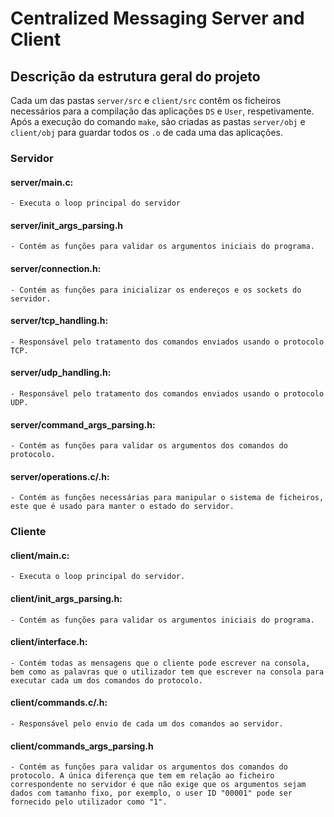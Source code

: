# Centralized Messaging Server and Client

## Descrição da estrutura geral do projeto

Cada um das pastas `server/src` e `client/src` contêm os ficheiros necessários para a compilação das aplicações `DS` e `User`, respetivamente. Após a execução do comando `make`, são criadas as pastas `server/obj` e `client/obj` para guardar todos os `.o` de cada uma das aplicações.

### Servidor
#### server/main.c:
    - Executa o loop principal do servidor
#### server/init_args_parsing.h
    - Contém as funções para validar os argumentos iniciais do programa.
#### server/connection.h:
    - Contém as funções para inicializar os endereços e os sockets do servidor.
#### server/tcp_handling.h:
    - Responsável pelo tratamento dos comandos enviados usando o protocolo TCP.
#### server/udp_handling.h:
    - Responsável pelo tratamento dos comandos enviados usando o protocolo UDP.
#### server/command_args_parsing.h:
    - Contém as funções para validar os argumentos dos comandos do protocolo.

#### server/operations.c/.h:
    - Contém as funções necessárias para manipular o sistema de ficheiros, este que é usado para manter o estado do servidor.

### Cliente
#### client/main.c:
    - Executa o loop principal do servidor.
#### client/init_args_parsing.h:
    - Contém as funções para validar os argumentos iniciais do programa.
#### client/interface.h:
    - Contém todas as mensagens que o cliente pode escrever na consola, bem como as palavras que o utilizador tem que escrever na consola para executar cada um dos comandos do protocolo.
#### client/commands.c/.h:
    - Responsável pelo envio de cada um dos comandos ao servidor.
#### client/commands_args_parsing.h
    - Contém as funções para validar os argumentos dos comandos do protocolo. A única diferença que tem em relação ao ficheiro correspondente no servidor é que não exige que os argumentos sejam dados com tamanho fixo, por exemplo, o user ID "00001" pode ser fornecido pelo utilizador como "1". 